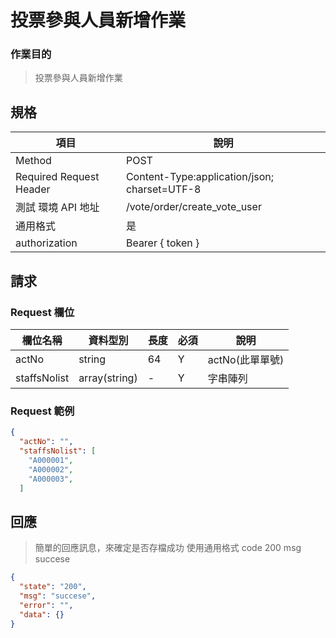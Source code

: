 # 投票參與人員新增作業

### 作業目的

> 投票參與人員新增作業

## 規格

| 項目                    | 說明                                         |
| ----------------------- | -------------------------------------------- |
| Method                  | POST                                         |
| Required Request Header | Content-Type:application/json; charset=UTF-8 |
| 測試 環境 API 地址      | /vote/order/create_vote_user                 |
| 通用格式                | 是                                           |
| authorization           | Bearer { token }                             |

## 請求

### Request 欄位

| 欄位名稱     | 資料型別      | 長度 | 必須 | 說明            |
| ------------ | ------------- | ---- | ---- | --------------- |
| actNo        | string        | 64   | Y    | actNo(此單單號) |
| staffsNolist | array(string) | -    | Y    | 字串陣列        |

### Request 範例

```json
{
  "actNo": "",
  "staffsNolist": [
    "A000001",
    "A000002",
    "A000003",
  ]
```

## 回應

> 簡單的回應訊息，來確定是否存檔成功
> 使用通用格式 code 200 msg succese

```json
{
  "state": "200",
  "msg": "succese",
  "error": "",
  "data": {}
}
```
